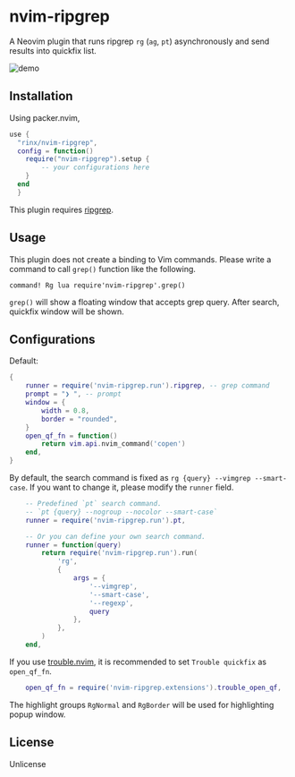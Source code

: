 # nvim-ripgrep

A Neovim plugin that runs ripgrep `rg` (`ag`, `pt`) asynchronously and send results into quickfix list.

![demo](https://user-images.githubusercontent.com/1588935/137737370-e140e271-139a-491b-9719-9c25f8ee0880.gif)

## Installation

Using packer.nvim,

```lua
use {
  "rinx/nvim-ripgrep",
  config = function()
    require("nvim-ripgrep").setup {
        -- your configurations here
    }
  end
  }
```

This plugin requires [ripgrep](https://github.com/BurntSushi/ripgrep).

## Usage

This plugin does not create a binding to Vim commands.
Please write a command to call `grep()` function like the following.

```vim
command! Rg lua require'nvim-ripgrep'.grep()
```

`grep()` will show a floating window that accepts grep query.
After search, quickfix window will be shown.

## Configurations

Default:

```lua
{
    runner = require('nvim-ripgrep.run').ripgrep, -- grep command
    prompt = "❯ ", -- prompt
    window = {
        width = 0.8,
        border = "rounded",
    }
    open_qf_fn = function()
        return vim.api.nvim_command('copen')
    end,
}
```

By default, the search command is fixed as `rg {query} --vimgrep --smart-case`.
If you want to change it, please modify the `runner` field.

```lua
    -- Predefined `pt` search command.
    -- `pt {query} --nogroup --nocolor --smart-case`
    runner = require('nvim-ripgrep.run').pt,

    -- Or you can define your own search command.
    runner = function(query)
        return require('nvim-ripgrep.run').run(
            'rg',
            {
                args = {
                    '--vimgrep',
                    '--smart-case',
                    '--regexp',
                    query
                },
            },
        )
    end,
```

If you use [trouble.nvim](https://github.com/folke/trouble.nvim), it is recommended to set `Trouble quickfix` as `open_qf_fn`.

```lua
    open_qf_fn = require('nvim-ripgrep.extensions').trouble_open_qf,
```

The highlight groups `RgNormal` and `RgBorder` will be used for highlighting popup window.

## License

Unlicense

